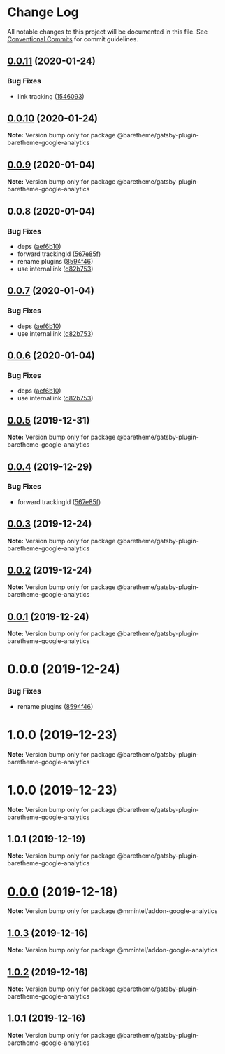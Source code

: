 # Change Log

All notable changes to this project will be documented in this file.
See [Conventional Commits](https://conventionalcommits.org) for commit guidelines.

## [0.0.11](https://gitlab.com/baretheme/premium/compare/v0.0.10...v0.0.11) (2020-01-24)


### Bug Fixes

* link tracking ([1546093](https://gitlab.com/baretheme/premium/commit/1546093a16fa386687b4c62094ad71e46a8684ba))





## [0.0.10](https://gitlab.com/baretheme/premium/compare/v0.0.9...v0.0.10) (2020-01-24)

**Note:** Version bump only for package @baretheme/gatsby-plugin-baretheme-google-analytics





## [0.0.9](https://gitlab.com/baretheme/premium/compare/v0.0.8...v0.0.9) (2020-01-04)

**Note:** Version bump only for package @baretheme/gatsby-plugin-baretheme-google-analytics





## 0.0.8 (2020-01-04)


### Bug Fixes

* deps ([aef6b10](https://gitlab.com/baretheme/premium/commit/aef6b10001b5cfb2de522b205d5bb06c1e320f2f))
* forward trackingId ([567e85f](https://gitlab.com/baretheme/premium/commit/567e85fb0b11548058ae0b07b62e5df02ec856f7))
* rename plugins ([8594f46](https://gitlab.com/baretheme/premium/commit/8594f46f2d6bd550280b3ed7ac6cf1291e0e2435))
* use internallink ([d82b753](https://gitlab.com/baretheme/premium/commit/d82b753112eedc0cbc5dba6dfd8a7e521e080a36))





## [0.0.7](https://gitlab.com/baretheme/premium/compare/v0.0.5...v0.0.7) (2020-01-04)


### Bug Fixes

* deps ([aef6b10](https://gitlab.com/baretheme/premium/commit/aef6b10001b5cfb2de522b205d5bb06c1e320f2f))
* use internallink ([d82b753](https://gitlab.com/baretheme/premium/commit/d82b753112eedc0cbc5dba6dfd8a7e521e080a36))





## [0.0.6](https://gitlab.com/baretheme/premium/compare/v0.0.5...v0.0.6) (2020-01-04)


### Bug Fixes

* deps ([aef6b10](https://gitlab.com/baretheme/premium/commit/aef6b10001b5cfb2de522b205d5bb06c1e320f2f))
* use internallink ([d82b753](https://gitlab.com/baretheme/premium/commit/d82b753112eedc0cbc5dba6dfd8a7e521e080a36))





## [0.0.5](https://gitlab.com/baretheme/premium/compare/v0.0.4...v0.0.5) (2019-12-31)

**Note:** Version bump only for package @baretheme/gatsby-plugin-baretheme-google-analytics





## [0.0.4](https://gitlab.com/baretheme/premium/compare/v0.0.3...v0.0.4) (2019-12-29)


### Bug Fixes

* forward trackingId ([567e85f](https://gitlab.com/baretheme/premium/commit/567e85fb0b11548058ae0b07b62e5df02ec856f7))





## [0.0.3](https://gitlab.com/baretheme/premium/compare/v0.0.2...v0.0.3) (2019-12-24)

**Note:** Version bump only for package @baretheme/gatsby-plugin-baretheme-google-analytics





## [0.0.2](https://gitlab.com/baretheme/premium/compare/v0.0.1...v0.0.2) (2019-12-24)

**Note:** Version bump only for package @baretheme/gatsby-plugin-baretheme-google-analytics





## [0.0.1](https://gitlab.com/baretheme/premium/compare/v0.0.0...v0.0.1) (2019-12-24)

**Note:** Version bump only for package @baretheme/gatsby-plugin-baretheme-google-analytics





# 0.0.0 (2019-12-24)


### Bug Fixes

* rename plugins ([8594f46](https://gitlab.com/baretheme/premium/commit/8594f46f2d6bd550280b3ed7ac6cf1291e0e2435))





# 1.0.0 (2019-12-23)

**Note:** Version bump only for package @baretheme/gatsby-plugin-baretheme-google-analytics





# 1.0.0 (2019-12-23)

**Note:** Version bump only for package @baretheme/gatsby-plugin-baretheme-google-analytics





## 1.0.1 (2019-12-19)

**Note:** Version bump only for package @baretheme/gatsby-plugin-baretheme-google-analytics





# [0.0.0](https://gitlab.com/baretheme/premium/compare/v1.0.3...v0.0.0) (2019-12-18)

**Note:** Version bump only for package @mmintel/addon-google-analytics





## [1.0.3](https://github.com/mmintel/baretheme-plugins/compare/v1.0.2...v1.0.3) (2019-12-16)

**Note:** Version bump only for package @mmintel/addon-google-analytics





## [1.0.2](https://github.com/mmintel/baretheme-plugins/compare/v1.0.1...v1.0.2) (2019-12-16)

**Note:** Version bump only for package @baretheme/gatsby-plugin-baretheme-google-analytics





## 1.0.1 (2019-12-16)

**Note:** Version bump only for package @baretheme/gatsby-plugin-baretheme-google-analytics
